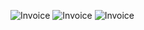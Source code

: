 ![Invoice](https://github.com/taniyahinduja/Activity/invoice/Image1.png)
![Invoice](https://github.com/taniyahinduja/Activity/invoice/Image2.png)
![Invoice](https://github.com/taniyahinduja/Activity/invoice/Image3.png)
